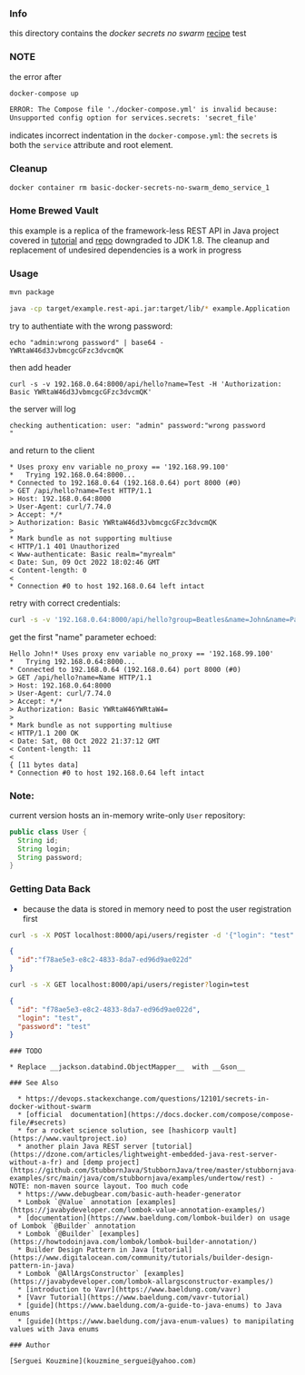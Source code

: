 ### Info

this directory contains the *docker secrets no swarm* [recipe](
https://serverfault.com/questions/871090/how-to-use-docker-secrets-without-a-swarm-cluster) test


### NOTE
the error after
```sh
docker-compose up
```
```txt
ERROR: The Compose file './docker-compose.yml' is invalid because:
Unsupported config option for services.secrets: 'secret_file'

```
indicates incorrect indentation in the `docker-compose.yml`: the `secrets` is both the `service` attribute and root element.
### Cleanup

```sh
docker container rm basic-docker-secrets-no-swarm_demo_service_1
```
### Home Brewed Vault

this example is a replica of the framework-less REST API in Java project covered in [tutorial](https://dev.to/piczmar_0/framework-less-rest-api-in-java-1jbl)
and [repo](https://github.com/piczmar/pure-java-rest-api/tree/step-6)
downgraded to JDK 1.8. The  cleanup and replacement of undesired dependencies is a work in progress
### Usage
```sh
mvn package
```
```sh
java -cp target/example.rest-api.jar:target/lib/* example.Application
```
try to authentiate with the wrong password:
```
echo "admin:wrong password" | base64 -
YWRtaW46d3JvbmcgcGFzc3dvcmQK
```
then add header
```
curl -s -v 192.168.0.64:8000/api/hello?name=Test -H 'Authorization: Basic YWRtaW46d3JvbmcgcGFzc3dvcmQK'
```
the server will log
```text
checking authentication: user: "admin" password:"wrong password
"
```
and return to the client

```text
* Uses proxy env variable no_proxy == '192.168.99.100'
*   Trying 192.168.0.64:8000...
* Connected to 192.168.0.64 (192.168.0.64) port 8000 (#0)
> GET /api/hello?name=Test HTTP/1.1
> Host: 192.168.0.64:8000
> User-Agent: curl/7.74.0
> Accept: */*
> Authorization: Basic YWRtaW46d3JvbmcgcGFzc3dvcmQK
>
* Mark bundle as not supporting multiuse
< HTTP/1.1 401 Unauthorized
< Www-authenticate: Basic realm="myrealm"
< Date: Sun, 09 Oct 2022 18:02:46 GMT
< Content-length: 0
<
* Connection #0 to host 192.168.0.64 left intact
```
retry with correct credentials:
```sh
curl -s -v '192.168.0.64:8000/api/hello?group=Beatles&name=John&name=Paul&Nname=George&name=Ringo' -H 'Authorization: Basic YWRtaW46YWRtaW4='
```
get the first "name" parameter echoed:
```text
Hello John!* Uses proxy env variable no_proxy == '192.168.99.100'
*   Trying 192.168.0.64:8000...
* Connected to 192.168.0.64 (192.168.0.64) port 8000 (#0)
> GET /api/hello?name=Name HTTP/1.1
> Host: 192.168.0.64:8000
> User-Agent: curl/7.74.0
> Accept: */*
> Authorization: Basic YWRtaW46YWRtaW4=
>
* Mark bundle as not supporting multiuse
< HTTP/1.1 200 OK
< Date: Sat, 08 Oct 2022 21:37:12 GMT
< Content-length: 11
<
{ [11 bytes data]
* Connection #0 to host 192.168.0.64 left intact
```
### Note:

current version hosts an in-memory write-only `User` repository:
```java
public class User {
  String id;
  String login;
  String password;
}
```
### Getting Data Back
* because the data is stored in memory need to post the user registration first
```sh
curl -s -X POST localhost:8000/api/users/register -d '{"login": "test" , "password" : "test"}'
```
```json
{
  "id":"f78ae5e3-e8c2-4833-8da7-ed96d9ae022d"
}
```
```sh
curl -s -X GET localhost:8000/api/users/register?login=test
```
```json
{
  "id": "f78ae5e3-e8c2-4833-8da7-ed96d9ae022d",
  "login": "test",
  "password": "test"
}
```
```
### TODO

* Replace __jackson.databind.ObjectMapper__  with __Gson__

### See Also

  * https://devops.stackexchange.com/questions/12101/secrets-in-docker-without-swarm
  * [official  documentation](https://docs.docker.com/compose/compose-file/#secrets)
  * for a rocket science solution, see [hashicorp vault](https://www.vaultproject.io)
  * another plain Java REST server [tutorial](https://dzone.com/articles/lightweight-embedded-java-rest-server-without-a-fr) and [demp project](https://github.com/StubbornJava/StubbornJava/tree/master/stubbornjava-examples/src/main/java/com/stubbornjava/examples/undertow/rest) - NOTE: non-maven source layout. Too much code
  * https://www.debugbear.com/basic-auth-header-generator
  * Lombok `@Value` annotation [examples](https://javabydeveloper.com/lombok-value-annotation-examples/)
  * [documentation](https://www.baeldung.com/lombok-builder) on usage of Lombok `@Builder` annotation
  * Lombok `@Builder` [examples](https://howtodoinjava.com/lombok/lombok-builder-annotation/)
  * Builder Design Pattern in Java [tutorial](https://www.digitalocean.com/community/tutorials/builder-design-pattern-in-java)
  * Lombok `@AllArgsConstructor` [examples](https://javabydeveloper.com/lombok-allargsconstructor-examples/)
  * [introduction to Vavr](https://www.baeldung.com/vavr)
  * [Vavr Tutorial](https://www.baeldung.com/vavr-tutorial)
  * [guide](https://www.baeldung.com/a-guide-to-java-enums) to Java enums
  * [guide](https://www.baeldung.com/java-enum-values) to manipilating values with Java enums

### Author

[Serguei Kouzmine](kouzmine_serguei@yahoo.com)
